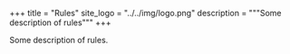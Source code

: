+++
title = "Rules"
site_logo = "../../img/logo.png"
description = """Some description of rules"""
+++

Some description of rules.

